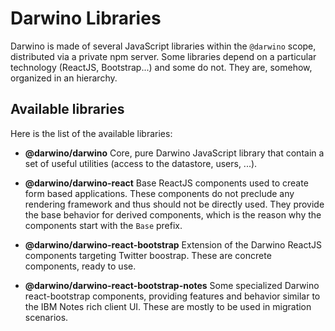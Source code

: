 # Darwino Libraries
Darwino is made of several JavaScript libraries within the `@darwino` scope, distributed via a private npm server. Some libraries depend on a particular technology (ReactJS, Bootstrap...) and some do not. They are, somehow, organized in an hierarchy.

## Available libraries
Here is the list of the available libraries:

- **@darwino/darwino**
Core, pure Darwino JavaScript library that contain a set of useful utilities (access to the datastore, users, ...).

- **@darwino/darwino-react**
Base ReactJS components used to create form based applications. These components do not preclude any rendering framework and thus should not be directly used. They provide the base behavior for derived components, which is the reason why the components start with the `Base` prefix.

- **@darwino/darwino-react-bootstrap**
Extension of the Darwino ReactJS components targeting Twitter boostrap. These are concrete components, ready to use.

- **@darwino/darwino-react-bootstrap-notes**
Some specialized Darwino react-bootstrap components, providing features and behavior similar to the IBM Notes rich client UI. These are mostly to be used in migration scenarios.
